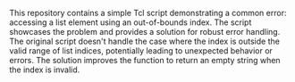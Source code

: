 This repository contains a simple Tcl script demonstrating a common error: accessing a list element using an out-of-bounds index.  The script showcases the problem and provides a solution for robust error handling. The original script doesn't handle the case where the index is outside the valid range of list indices, potentially leading to unexpected behavior or errors. The solution improves the function to return an empty string when the index is invalid.